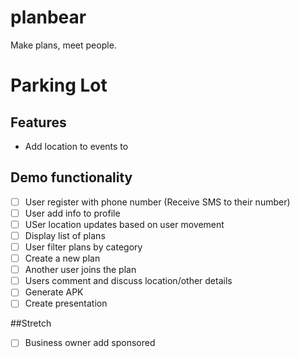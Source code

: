 # planbear
Make plans, meet people.

# Parking Lot

## Features

- Add location to events to 

## Demo functionality

- [ ] User register with phone number (Receive SMS to their number)
- [ ] User add info to profile
- [ ] USer location updates based on user movement
- [ ] Display list of plans
- [ ] User filter plans by category
- [ ] Create a new plan
- [ ] Another user joins the plan
- [ ] Users comment and discuss location/other details
- [ ] Generate APK
- [ ] Create presentation

##Stretch
- [ ] Business owner add sponsored